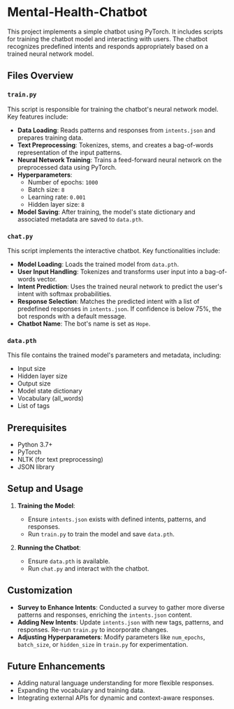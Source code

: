 # Mental-Health-Chatbot

This project implements a simple chatbot using PyTorch. It includes scripts for training the chatbot model and interacting with users. The chatbot recognizes predefined intents and responds appropriately based on a trained neural network model.

## Files Overview

### `train.py`
This script is responsible for training the chatbot's neural network model. Key features include:

- **Data Loading**: Reads patterns and responses from `intents.json` and prepares training data.
- **Text Preprocessing**: Tokenizes, stems, and creates a bag-of-words representation of the input patterns.
- **Neural Network Training**: Trains a feed-forward neural network on the preprocessed data using PyTorch.
- **Hyperparameters**:
  - Number of epochs: `1000`
  - Batch size: `8`
  - Learning rate: `0.001`
  - Hidden layer size: `8`
- **Model Saving**: After training, the model's state dictionary and associated metadata are saved to `data.pth`.

### `chat.py`
This script implements the interactive chatbot. Key functionalities include:

- **Model Loading**: Loads the trained model from `data.pth`.
- **User Input Handling**: Tokenizes and transforms user input into a bag-of-words vector.
- **Intent Prediction**: Uses the trained neural network to predict the user's intent with softmax probabilities.
- **Response Selection**: Matches the predicted intent with a list of predefined responses in `intents.json`. If confidence is below 75%, the bot responds with a default message.
- **Chatbot Name**: The bot's name is set as `Hope`.

### `data.pth`
This file contains the trained model's parameters and metadata, including:

- Input size
- Hidden layer size
- Output size
- Model state dictionary
- Vocabulary (all_words)
- List of tags

## Prerequisites

- Python 3.7+
- PyTorch
- NLTK (for text preprocessing)
- JSON library

## Setup and Usage

1. **Training the Model**:
   - Ensure `intents.json` exists with defined intents, patterns, and responses.
   - Run `train.py` to train the model and save `data.pth`.

2. **Running the Chatbot**:
   - Ensure `data.pth` is available.
   - Run `chat.py` and interact with the chatbot.

## Customization

- **Survey to Enhance Intents**: Conducted a survey to gather more diverse patterns and responses, enriching the `intents.json` content.
- **Adding New Intents**:
  Update `intents.json` with new tags, patterns, and responses. Re-run `train.py` to incorporate changes.
- **Adjusting Hyperparameters**:
  Modify parameters like `num_epochs`, `batch_size`, or `hidden_size` in `train.py` for experimentation.

## Future Enhancements

- Adding natural language understanding for more flexible responses.
- Expanding the vocabulary and training data.
- Integrating external APIs for dynamic and context-aware responses.
